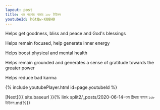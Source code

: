 ```yaml
---
layout: post
title: ওম গহনায় নামায ১০৮ টাইমস
youtubeId: hGtQw-KU8H0
---
```

 
 
Helps get goodness, bliss and peace and God's blessings
 
Helps remain focused, help generate inner energy 
 
Helps boost physical and mental health 
 
Helps remain grounded and generates a sense of gratitude towards the greater power 
 
Helps reduce bad karma
 
 
 
 


{% include youtubePlayer.html id=page.youtubeId %}
 
[Next]({{ site.baseurl }}{% link  split2/_posts/2020-06-14-ওম শ্রীদায় নামায ১০৮ টাইমস.md%})
 
